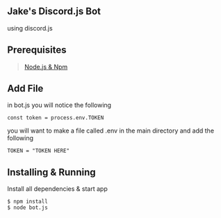 ## Jake's Discord.js Bot
using discord.js

## Prerequisites
> <a href="https://nodejs.org/en/">Node.js & Npm</a>


## Add File
in bot.js you will notice the following

```
const token = process.env.TOKEN
```

you will want to make a file called .env in the main directory
and add the following

```
TOKEN = "TOKEN HERE"
```

## Installing & Running
Install all dependencies & start app

```
$ npm install
$ node bot.js
```

